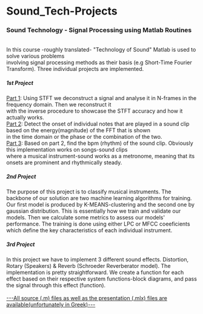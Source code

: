 # Sound_Tech-Projects
<h3> Sound Technology - Signal Processing using Matlab Routines</h3> 
<br>
In this course -roughly translated- "Technology of Sound" Matlab is used to solve various problems<br>
involving signal processing methods as their basis (e.g Short-Time Fourier Transform). Three individual projects are implemented. 
<br>
<h5>1st Project</h5>
<ins>Part 1</ins>: Using STFT we deconstruct a signal and analyse it in N-frames in the frequency domain. Then we reconstruct it <br>
with the inverse procedure to showcase the STFT accuracy and how it actually works. <br>
<ins>Part 2</ins>: Detect the onset of individual notes that are played in a sound clip based on the energy(magnitude) of the FFT that is shown <br>
in the time domain or the phase or the combination of the two. <br>
<ins>Part 3</ins>: Based on part 2, find the bpm (rhythm) of the sound clip. Obviously this implementation works on songs-sound clips <br>
where a musical instrument-sound works as a metronome, meaning that its onsets are prominent and rhythmically steady.
<br>
<h5>2nd Project</h5>
The purpose of this project is to classify musical instruments. The backbone of our solution are two machine learning algorithms for training.
Our first model is produced by K-MEANS-clustering and the second one by gaussian distribution. This is essentially how we train and validate our models. 
Then we calculate some metrics to assess our models' performance. The training is done using either LPC or MFCC coeeficients which define the key characteristics 
of each individual instrument. 
<br>
<h5>3rd Project</h5> 
In this project we have to implement 3 different sound effects. Distortion, Rotary (Speakers) & Reverb (Schroeder Reverberator model). 
The implementation is pretty straightforward. We create a function for each effect based on their respective system functions-block diagrams,
and pass the signal through this effect (function).
<br>
<br>
<ins>---All source (.m) files as well as the presentation (.mlx) files are available(unfortunately in Greek)---</ins>
